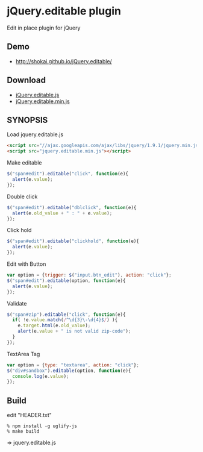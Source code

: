 jQuery.editable plugin
======================
Edit in place plugin for jQuery


Demo
----
- http://shokai.github.io/jQuery.editable/


Download
--------
- [jQuery.editable.js](https://raw.github.com/shokai/jQuery.editable/master/jquery.editable.js)
- [jQuery.editable.min.js](https://raw.github.com/shokai/jQuery.editable/master/jquery.editable.min.js)

SYNOPSIS
--------

Load jquery.editable.js

````html
<script src="//ajax.googleapis.com/ajax/libs/jquery/1.9.1/jquery.min.js"></script>
<script src="jquery.editable.min.js"></script>
````

Make editable

````javascript
$("span#edit").editable("click", function(e){
  alert(e.value);
});
````

Double click

````javascript
$("span#edit").editable("dblclick", function(e){
  alert(e.old_value + " : " + e.value);
});
````

Click hold

````javascript
$("span#edit").editable("clickhold", function(e){
  alert(e.value);
});
````


Edit with Button

````javascript
var option = {trigger: $("input.btn_edit"), action: "click"};
$("span#edit").editable(option, function(e){
  alert(e.value);
});
````

Validate
````javascript
$("span#zip").editable("click", function(e){
  if( !e.value.match(/^\d{3}\-\d{4}$/) ){
    e.target.html(e.old_value);
    alert(e.value + " is not valid zip-code");
  }
});
````

TextArea Tag
```javascript
var option = {type: "textarea", action: "click"};
$("div#sandbox").editable(option, function(e){
  console.log(e.value);
});
```


Build
-----

edit "HEADER.txt"

    % npm install -g uglify-js
    % make build

=> jquery.editable.js

